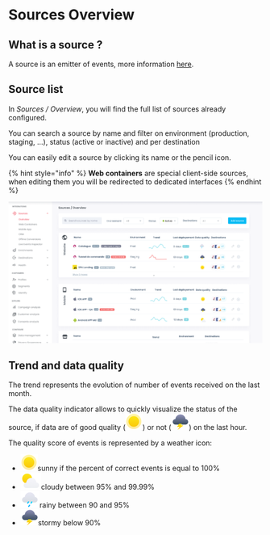 # Sources Overview

## What is a source ?

A source is an emitter of events, more information [here](../concepts.md#source).

## Source list

In _Sources / Overview_, you will find the full list of sources already configured.

You can search a source by name and filter on environment (production, staging, ...), status (active or inactive) and per destination

You can easily edit a source by clicking its name or the pencil icon.

{% hint style="info" %}
**Web containers** are special client-side sources, when editing them you will be redirected to dedicated interfaces
{% endhint %}

![](<../../../.gitbook/assets/image (1) (1).png>)

## Trend and data quality

The trend represents the evolution of number of events received on the last month.

The data quality indicator allows to quickly visualize the status of the source, if data are of good quality (<img src="../../../.gitbook/assets/image (17).png" alt="" data-size="line">) or not (<img src="../../../.gitbook/assets/image (14).png" alt="" data-size="line">) on the last hour.

The quality score of events is represented by a weather icon:&#x20;

* <img src="../../../.gitbook/assets/image (17).png" alt="" data-size="line">sunny if the percent of correct events is equal to 100%
* <img src="../../../.gitbook/assets/image (15).png" alt="" data-size="line">cloudy between 95% and 99.99%
* <img src="../../../.gitbook/assets/image (16).png" alt="" data-size="line">rainy between 90 and 95%
* <img src="../../../.gitbook/assets/image (14).png" alt="" data-size="line">stormy below 90%
